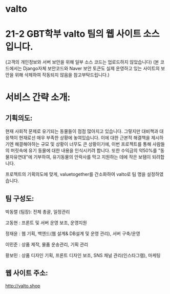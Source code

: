# valto
# 21-2 GBT학부 valto 팀의 웹 사이트 소스입니다. 

(고객의 개인정보와 서버 보안을 위해 일부 소스 코드는 업로드하지 않았습니다)
(본 코드에서는 Django자체 보안코드와 Naver 보안 토큰도 실제 운영하고 있는 사이트의 보안을 위해 삭제하여 작동되지 않음을 참고부탁드립니다.)

# 서비스 간략 소개:

## 기획의도:
현재 사회적 문제로 유기되는 동물들이 점점 많아지고 있습니다. 그렇지만 대비책과 대응책이 현재로선 매우 부족한 상황에 놓여있습니다. 이에 대한 근본적 해결책을 제시하기엔 해결해야하는 규모 및 상황이 너무도 큰 상황이기에, 이번 프로젝트를 통해 사람들의 머릿속에 유기 동물에 대한 내용을 인식시키려 합니다. 또한 수익금의 약50%를 "동물자유연대"에 기부하여, 유기동물의 안락사를 막고 지원하는 데에 작은 보탬이 되려합니다.

프로젝트의 기획의도에 맞게, valuetogether를 간소화하여 valto로 팀 명을 설정하였습니다.

## 팀 구성도:
  박동렬 (팀장): 전체 총괄, 일정관리
 
  고동현 : 프론트 및 서버 운영 보조, 운영지원
      
  정재윤 : 웹 기획, 백엔드(웹 설계& DB설계 및 운영 관리), 서버 구축/운영
      
  이민준 : 상품 제작, 물품 운송관리, 기획 관리 
      
  황보민 : 상품 디자인 기획, 프론트 디자인 보조, SNS 채널 관리(인스타그램), 마케팅 

## 웹 사이트 주소:
http://valto.shop

